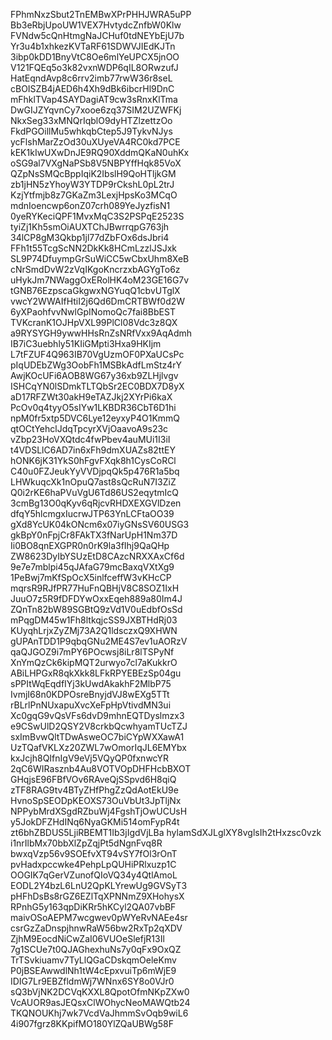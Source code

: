 FPhmNxzSbut2TnEMBwXPrPHHJWRA5uPP
Bb3eRbjUpoUW1VEX7HvtydcZnfbW0Klw
FVNdw5cQnHtmgNaJCHuf0tdNEYbEjU7b
Yr3u4b1xhkezKVTaRF61SDWVJIEdKJTn
3ibp0kDD1BnyVtC8Oe6mlYeUPCX5jnOO
V121FQEq5o3k82vxnWDP6qIL8ORwzufJ
HatEqndAvp8c6rrv2imb77rwW36r8seL
cBOISZB4jAED6h4Xh9dBk6ibcrHl9DnC
mFhklTVap4SAYDagiAT9cw3sRnxKlTma
DwGIJZYqvnCy7xooe6zq37SIM2UZWFKj
NkxSeg33xMNQrIqblO9dyHTZlzettzOo
FkdPGOillMu5whkqbCtep5J9TykvNJys
ycFlshMarZzOd30uXUyeVA4RC0kd7PCE
kEK1kIwUXwDnJE9RQ90XddmQKaN0uhKx
oSG9al7VXgNaPSb8V5NBPYffHqk85VoX
QZpNsSMQcBppIqiK2IbslH9QoHTljkGM
zb1jHN5zYhoyW3YTDP9rCkshL0pL2trJ
KzjYtfmjb8z7GKaZm3LexjHpsKo3MCqO
mdnIoencwp6onZ07crh089YeJyzfisN1
0yeRYKeciQPF1MvxMqC3S2PSPqE2523S
tyiZj1Kh5smOiAUXTChJBwrrqpG763jh
34lCP8gM3Qkbp1jl77dZbFOx6dsJbri4
FFh1t55TcgScNN2DkKk8HCmLzzlJSJxk
SL9P74DfuympGrSuWiCC5wCbxUhm8XeB
cNrSmdDvW2zVqIKgoKncrzxbAGYgTo6z
uHykJm7NWaggOxERolHK4oM23GE16G7v
tGNB76EzpscaGkgwxNGYuqQ1cbvUTglX
vwcY2WWAIfHtiI2j6Qd6DmCRTBWf0d2W
6yXPaohfvvNwlGpINomoQc7fai8BbEST
TVKcranK1OJHpVXL99PlCl08Vdc3z8QX
a9RYSYGH9ywwHHsRnZsNRfVxx9AqAdmh
IB7iC3uebhly51KIiGMpti3Hxa9HKIjm
L7tFZUF4Q963IB70VgUzmOF0PXaUCsPc
pIqUDEbZWg3OobFh1MSBkAdfLmStz4rY
AwjKOcUFi6AOB8WG67y36xb9ZLHjlvgv
ISHCqYN0lSDmkTLTQbSr2EC0BDX7D8yX
aD17RFZWt30akH9eTAZJkj2XYrPi6kaX
PcOv0q4tyyO5sIYw1LKBDR36CbT6D1hi
npM0fr5xtp5DVC6Lye12eyxyP4O1KmmQ
qtOCtYehclJdqTpcyrXVjOaavoA9s23c
vZbp23HoVXQtdc4fwPbev4auMUi1I3iI
t4VDSLlC6AD7in6xFh9dmXUAZs82ttEY
hONK6jK31YkS0hFgvFXqk8h1CysCoRCl
C40u0FZJeukYyVVDjpqQk5p476R1a5bq
LHWkuqcXk1nOpuQ7ast8sQcRuN7I3ZiZ
Q0i2rKE6haPVuVgU6Td86US2eqytmIcQ
3cmBg13O0qKyv6qRjcvRHDXEXGVlDzen
dfqY5hlcmgxIucrwJTP63YnLCFtaOO39
gXd8YcUK04kONcm6x07iyGNsSV60USG3
gkBpY0nFpjCr8FAkTX3fNarUpH1Nm37D
Ii0BO8qnEXGPR0n0rK9la3fIhj9QaQHp
ZW8623DyIbYSUzEtD8CAzcNRXXAxCf6d
9e7e7mblpi45qJAfaG79mcBaxqVXtXg9
1PeBwj7mKfSpOcX5inlfceffW3vKHcCP
mqrsR9RJfPR77HuFnQBHjV8C8SOZ1IxH
JuuO7z5R9fDFDYwOxxEqeh889a80Im4J
ZQnTn82bW89SGBtQ9zVd1V0uEdbfOsSd
mPqgDM45w1Fh8ltkqjcSS9JXBTHdRj03
KUyqhLrjxZyZMj73A2Q1ldsczxQ9XHWN
gUPAnTDD1P9qbqGNu2ME4S7ev1uAORzV
qaQJGOZ9i7mPY6POcwsj8iLr8lTSPyNf
XnYmQzCk6kipMQT2urwyo7cl7aKukkrO
ABiLHPGxR8qkXkk8LFkRPYEBEzSp04gu
sPPItWqEqdfIYj3kUwdAkakhF2MlbP75
IvmjI68n0KDPOsreBnyjdVJ8wEXg5TTt
rBLrlPnNUxapuXvcXeFpHpVtivdMN3ui
Xc0gqG9vQsVFs6dvD9mhnEQTDyslmzx3
e9CSwUlD2QSY2V8crkbQcwhyamTUcTZJ
sxImBvwQltTDwAsweOC7biCYpWXXawA1
UzTQafVKLXz20ZWL7wOmorIqJL6EMYbx
kxJcjh8QIfnIgV9eVj5VQyQP0fxnwcYR
2qC6WIRasznb4Au8VOTVOpDHFHcbBXOT
GHqjsE96FBfVOv6RAveQjSSpvd6H8qiQ
zTF8RAG9tv4BTyZHfPhgZzQdAotEkU9e
HvnoSpSEODpKEOXS73OuVbUt3JpTljNx
NPPybMrdXSgdRZbuWj4FgshTjOwUCUsH
y5JokDFZHdINq6NyaGKMi514omFypR4t
zt6bhZBDUS5LjiRBEMT1Ib3jIgdVjLBa
hylamSdXJLglXY8vglsIh2tHxzsc0vzk
i1nrIlbMx70bbXlZpZqjPt5dNgnFvq8R
bwxqVzp56v9SOEfvXT94vSY7fOl3rOnT
pvHadxpccwke4PehpLpQUHiPRlxuzp1C
OOGIK7qGerVZunofQIoVQ34y4QtlAmoL
EODL2Y4bzL6LnU2QpKLYrewUg9GVSyT3
pHFhDsBs8rGZ6EZlTqXPNNmZ9XHohysX
RPnhG5y163qpDiKRr5hKCyl2QA07vbBF
maivOSoAEPM7wcgwev0pWYeRvNAEe4sr
csrGzZaDnspjhnwRaW56bw2RxTp2qXDV
ZjhM9EocdNiCwZaI06VUOeSlefjR13Il
7g1SCUe7t0QJAGhexhuNs7y0qFx9OxQZ
TrTSvkiuamv7TyLlQGaCDskqmOeleKmv
P0jBSEAwwdlNh1tW4cEpxvuiTp6mWjE9
IDIG7Lr9EBZfldmWj7WNnx6SY8o0VJr0
sQ3bVjNK2DCVqKXXL8QpotOfmNKpZXw0
VcAUOR9asJEQsxClWOhycNeoMAWQtb24
TKQNOUKhj7wk7VcdVaJhmmSvOqb9wiL6
4i907fgrz8KKpifMO180YlZQaUBWg58F
